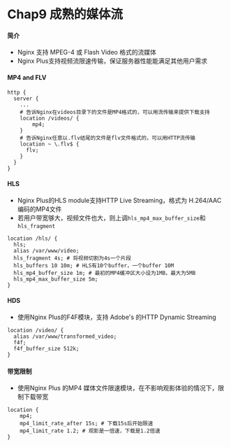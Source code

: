 # Chap9 成熟的媒体流

#### 简介

* Nginx 支持 MPEG-4 或 Flash Video 格式的流媒体
* Nginx Plus支持视频流限速传输，保证服务器性能能满足其他用户需求

#### MP4 and FLV

```nginx
http {
  server {
    ...
    # 告诉Nginx在videos目录下的文件是MP4格式的，可以用流传输来提供下载支持
    location /videos/ {
      	mp4;
    }
    # 告诉Nginx任意以.flv结尾的文件是flv文件格式的，可以用HTTP流传输
    location ~ \.flv$ {
      flv;
    }
  }
}
```

#### HLS

* Nginx Plus的HLS module支持HTTP Live Streaming，格式为 H.264/AAC 编码的MP4文件
* 若用户带宽够大，视频文件也大，则上调``hls_mp4_max_buffer_size``和``hls_fragment``

```nginx
location /hls/ {
  hls; 
  alias /var/www/video;
  hls_fragment 4s; # 将视频切割为4s一个片段
  hls_buffers 10 10m; # HLS有10个buffer，一个buffer 10M
  hls_mp4_buffer_size 1m; # 最初的MP4缓冲区大小设为1MB，最大为5MB
  hls_mp4_max_buffer_size 5m;
}
```

#### HDS

* 使用Nginx Plus的F4F模块，支持 Adobe's 的HTTP Dynamic Streaming

```nginx
location /video/ {
  alias /var/www/transformed_video;
  f4f;
  f4f_buffer_size 512k;
}
```

#### 带宽限制

* 使用Nginx Plus 的MP4 媒体文件限速模块，在不影响观影体验的情况下，限制下载带宽

```nginx
location {
	mp4;
	mp4_limit_rate_after 15s; # 下载15s后开始限速
	mp4_limit_rate 1.2; # 观影是一倍速，下载是1.2倍速
}
```
